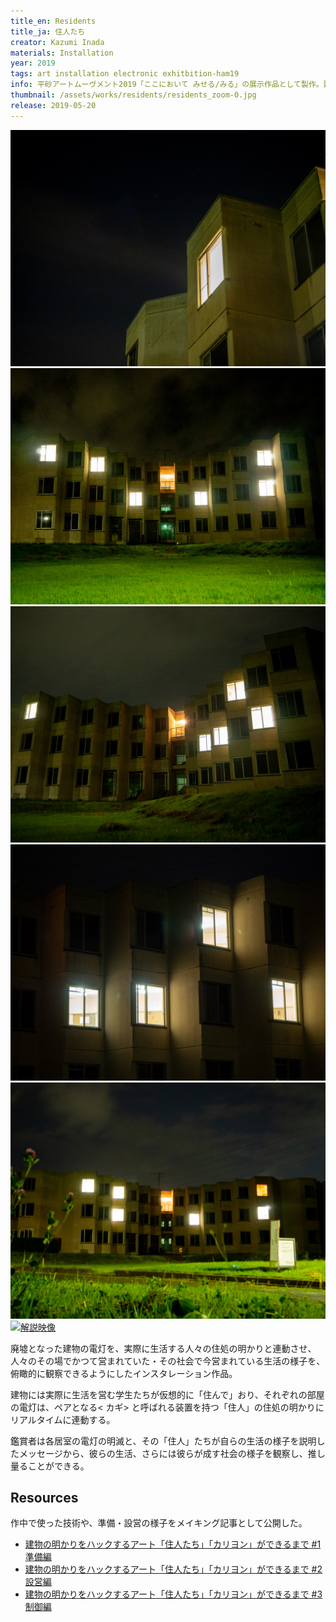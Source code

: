 ```yaml
---
title_en: Residents
title_ja: 住人たち
creator: Kazumi Inada
materials: Installation
year: 2019
tags: art installation electronic exhitbition-ham19
info: 平砂アートムーヴメント2019「ここにおいて みせる/みる」の展示作品として製作。建物は筑波大学平砂学生宿舎9号棟で、老朽化によりすでに使われなくなったもの。
thumbnail: /assets/works/residents/residents_zoom-0.jpg
release: 2019-05-20
---
```


![](/assets/works/residents/residents_zoom-0.jpg)
![](/assets/works/residents/residents_front-0.jpg)
![](/assets/works/residents/residents_right.jpg)
![](/assets/works/residents/residents_zoom-1.jpg)
![](/assets/works/residents/residents_front-1.jpg)
[![解説映像](https://img.youtube.com/vi/0GFfTeCohRE/maxresdefault.jpg)](https://www.youtube.com/watch?v=0GFfTeCohRE)

廃墟となった建物の電灯を、実際に生活する人々の住処の明かりと連動させ、人々のその場でかつて営まれていた・その社会で今営まれている生活の様子を、俯瞰的に観察できるようにしたインスタレーション作品。

建物には実際に生活を営む学生たちが仮想的に「住んで」おり、それぞれの部屋の電灯は、ペアとなる< カギ> と呼ばれる装置を持つ「住人」の住処の明かりにリアルタイムに連動する。

鑑賞者は各居室の電灯の明滅と、その「住人」たちが自らの生活の様子を説明したメッセージから、彼らの生活、さらには彼らが成す社会の様子を観察し、推し量ることができる。

## Resources

作中で使った技術や、準備・設営の様子をメイキング記事として公開した。

- [建物の明かりをハックするアート「住人たち」「カリヨン」ができるまで #1 準備編](https://note.com/nandenjin/n/n4e357d12a5ff)
- [建物の明かりをハックするアート「住人たち」「カリヨン」ができるまで #2 設営編](https://note.com/nandenjin/n/nf69b89937b2f)
- [建物の明かりをハックするアート「住人たち」「カリヨン」ができるまで #3 制御編](https://note.com/nandenjin/n/nff07b017e946)
